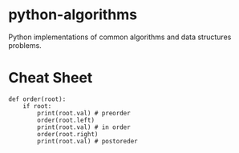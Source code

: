 # python-algorithms
Python implementations of common algorithms and data structures problems.

# Cheat Sheet
```
def order(root):
    if root:
        print(root.val) # preorder
        order(root.left)
        print(root.val) # in order
        order(root.right)
        print(root.val) # postoreder
```